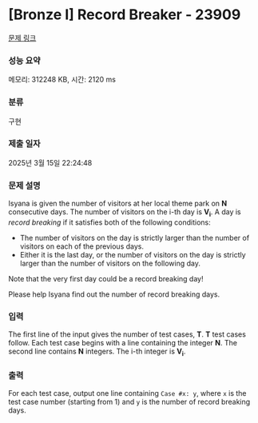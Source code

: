 # [Bronze I] Record Breaker - 23909 

[문제 링크](https://www.acmicpc.net/problem/23909) 

### 성능 요약

메모리: 312248 KB, 시간: 2120 ms

### 분류

구현

### 제출 일자

2025년 3월 15일 22:24:48

### 문제 설명

<p>Isyana is given the number of visitors at her local theme park on <b>N</b> consecutive days. The number of visitors on the i-th day is <b>V<sub>i</sub></b>. A day is <i>record breaking</i> if it satisfies both of the following conditions:</p>

<ul>
	<li>The number of visitors on the day is strictly larger than the number of visitors on each of the previous days.</li>
	<li>Either it is the last day, or the number of visitors on the day is strictly larger than the number of visitors on the following day.</li>
</ul>

<p>Note that the very first day could be a record breaking day!</p>

<p>Please help Isyana find out the number of record breaking days.</p>

### 입력 

 <p>The first line of the input gives the number of test cases, <b>T</b>. <b>T</b> test cases follow. Each test case begins with a line containing the integer <b>N</b>. The second line contains <b>N</b> integers. The i-th integer is <b>V<sub>i</sub></b>.</p>

### 출력 

 <p>For each test case, output one line containing <code>Case #x: y</code>, where <code>x</code> is the test case number (starting from 1) and <code>y</code> is the number of record breaking days.</p>

